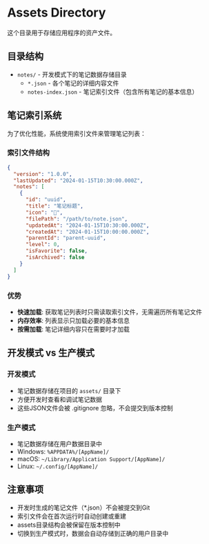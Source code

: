 # Assets Directory

这个目录用于存储应用程序的资产文件。

## 目录结构

- `notes/` - 开发模式下的笔记数据存储目录
  - `*.json` - 各个笔记的详细内容文件
  - `notes-index.json` - 笔记索引文件（包含所有笔记的基本信息）

## 笔记索引系统

为了优化性能，系统使用索引文件来管理笔记列表：

### 索引文件结构

```json
{
  "version": "1.0.0",
  "lastUpdated": "2024-01-15T10:30:00.000Z",
  "notes": [
    {
      "id": "uuid",
      "title": "笔记标题",
      "icon": "📝",
      "filePath": "/path/to/note.json",
      "updatedAt": "2024-01-15T10:30:00.000Z",
      "createdAt": "2024-01-15T10:00:00.000Z",
      "parentId": "parent-uuid",
      "level": 0,
      "isFavorite": false,
      "isArchived": false
    }
  ]
}
```

### 优势

- **快速加载**: 获取笔记列表时只需读取索引文件，无需遍历所有笔记文件
- **内存效率**: 列表显示只加载必要的基本信息
- **按需加载**: 笔记详细内容只在需要时才加载

## 开发模式 vs 生产模式

### 开发模式

- 笔记数据存储在项目的 `assets/` 目录下
- 方便开发时查看和调试笔记数据
- 这些JSON文件会被 .gitignore 忽略，不会提交到版本控制

### 生产模式

- 笔记数据存储在用户数据目录中
- Windows: `%APPDATA%/[AppName]/`
- macOS: `~/Library/Application Support/[AppName]/`
- Linux: `~/.config/[AppName]/`

## 注意事项

- 开发时生成的笔记文件（\*.json）不会被提交到Git
- 索引文件会在首次运行时自动创建或重建
- assets目录结构会被保留在版本控制中
- 切换到生产模式时，数据会自动存储到正确的用户目录中
